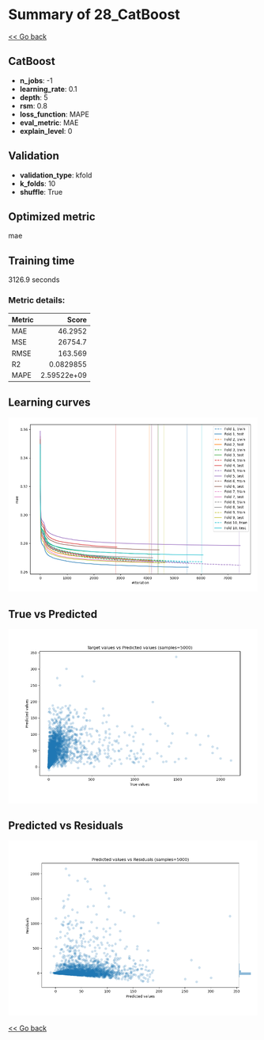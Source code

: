 # Summary of 28_CatBoost

[<< Go back](../README.md)


## CatBoost
- **n_jobs**: -1
- **learning_rate**: 0.1
- **depth**: 5
- **rsm**: 0.8
- **loss_function**: MAPE
- **eval_metric**: MAE
- **explain_level**: 0

## Validation
 - **validation_type**: kfold
 - **k_folds**: 10
 - **shuffle**: True

## Optimized metric
mae

## Training time

3126.9 seconds

### Metric details:
| Metric   |           Score |
|:---------|----------------:|
| MAE      |    46.2952      |
| MSE      | 26754.7         |
| RMSE     |   163.569       |
| R2       |     0.0829855   |
| MAPE     |     2.59522e+09 |



## Learning curves
![Learning curves](learning_curves.png)
## True vs Predicted

![True vs Predicted](true_vs_predicted.png)


## Predicted vs Residuals

![Predicted vs Residuals](predicted_vs_residuals.png)



[<< Go back](../README.md)
